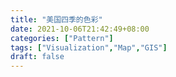 ```yaml
---
title: "美国四季的色彩"
date: 2021-10-06T21:42:49+08:00
categories: ["Pattern"]
tags: ["Visualization","Map","GIS"]
draft: false
---
```





